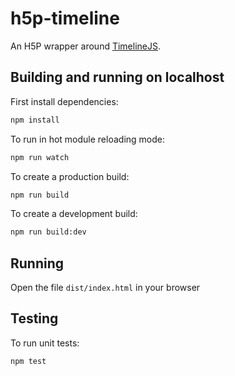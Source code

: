 # h5p-timeline

An H5P wrapper around [TimelineJS](https://timeline.knightlab.com/).

## Building and running on localhost

First install dependencies:

```sh
npm install
```

To run in hot module reloading mode:

```sh
npm run watch
```

To create a production build:

```sh
npm run build
```

To create a development build:

```sh
npm run build:dev
```

## Running

Open the file `dist/index.html` in your browser

## Testing

To run unit tests:

```sh
npm test
```
